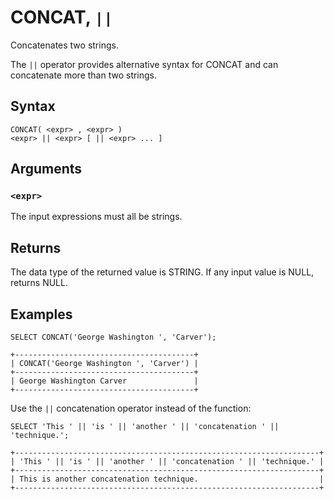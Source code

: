 # CONCAT, `||`

Concatenates two strings.

The `||` operator provides alternative syntax for CONCAT and can concatenate more than two strings.

## Syntax

```scopeql
CONCAT( <expr> , <expr> )
<expr> || <expr> [ || <expr> ... ]
```

## Arguments

### `<expr>`

The input expressions must all be strings.

## Returns

The data type of the returned value is STRING. If any input value is NULL, returns NULL.

## Examples

```scopeql
SELECT CONCAT('George Washington ', 'Carver');
```

```
+----------------------------------------+
| CONCAT('George Washington ', 'Carver') |
+----------------------------------------+
| George Washington Carver               |
+----------------------------------------+
```

Use the `||` concatenation operator instead of the function:

```scopeql
SELECT 'This ' || 'is ' || 'another ' || 'concatenation ' || 'technique.';
```

```
+--------------------------------------------------------------------+
| 'This ' || 'is ' || 'another ' || 'concatenation ' || 'technique.' |
+--------------------------------------------------------------------+
| This is another concatenation technique.                           |
+--------------------------------------------------------------------+
```
